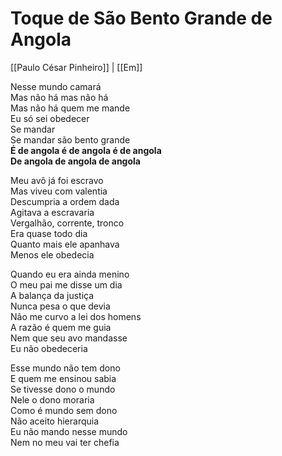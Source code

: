 # Toque de São Bento Grande de Angola
[[Paulo César Pinheiro]] | [[Em]]  

Nesse mundo camará  
Mas não há mas não há  
Mas não há quem me mande  
Eu só sei obedecer  
Se mandar  
Se mandar são bento grande  
**É de angola é de angola é de angola  
De angola de angola de angola**  

Meu avô já foi escravo  
Mas viveu com valentia  
Descumpria a ordem dada  
Agitava a escravaria  
Vergalhão, corrente, tronco  
Era quase todo dia  
Quanto mais ele apanhava  
Menos ele obedecia  

Quando eu era ainda menino  
O meu pai me disse um dia  
A balança da justiça  
Nunca pesa o que devia  
Não me curvo a lei dos homens  
A razão é quem me guia  
Nem que seu avo mandasse  
Eu não obedeceria  

Esse mundo não tem dono  
E quem me ensinou sabia  
Se tivesse dono o mundo  
Nele o dono moraria  
Como é mundo sem dono  
Não aceito hierarquia  
Eu não mando nesse mundo  
Nem no meu vai ter chefia  